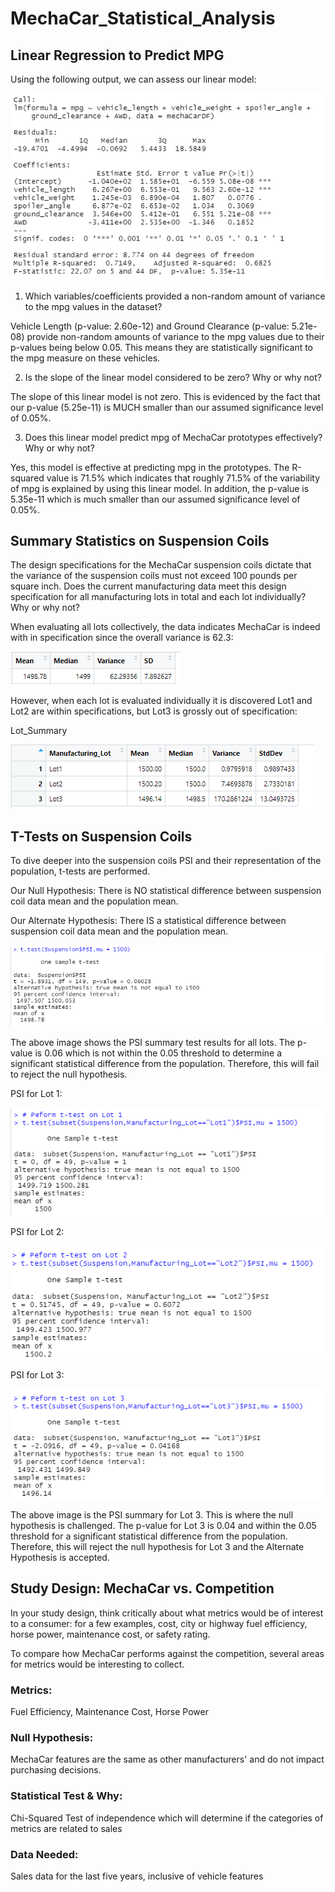 # MechaCar_Statistical_Analysis

## Linear Regression to Predict MPG

Using the following output, we can assess our linear model:

![Image_1](images/1.png)

1. Which variables/coefficients provided a non-random amount of variance to the mpg values in the dataset?

Vehicle Length (p-value: 2.60e-12) and Ground Clearance (p-value: 5.21e-08) provide non-random amounts of variance to the mpg values due to their p-values being below 0.05. This means they are statistically significant to the mpg measure on these vehicles.

2. Is the slope of the linear model considered to be zero? Why or why not?

The slope of this linear model is not zero. This is evidenced by the fact that our p-value (5.25e-11) is MUCH smaller than our assumed significance level of 0.05%.

3. Does this linear model predict mpg of MechaCar prototypes effectively? Why or why not?

Yes, this model is effective at predicting mpg in the prototypes. The R-squared value is 71.5% which indicates that roughly 71.5% of the variability of mpg is explained by using this linear model. In addition, the p-value is 5.35e-11 which is much smaller than our assumed significance level of 0.05%.

## Summary Statistics on Suspension Coils

The design specifications for the MechaCar suspension coils dictate that the variance of the suspension coils must not exceed 100 pounds per square inch. Does the current manufacturing data meet this design specification for all manufacturing lots in total and each lot individually? Why or why not?

When evaluating all lots collectively, the data indicates MechaCar is indeed with in specification since the overall variance is 62.3:

![2](images/2.png)

However, when each lot is evaluated individually it is discovered Lot1 and Lot2 are within specifications, but Lot3 is grossly out of specification:

Lot_Summary

![Lot_Summary](images/Lot_Summary.png)



## T-Tests on Suspension Coils

To dive deeper into the suspension coils PSI and their representation of the population, t-tests are performed.

Our Null Hypothesis: There is NO statistical difference between suspension coil data mean and the population mean.

Our Alternate Hypothesis: There IS a statistical difference between suspension coil data mean and the population mean.

![5](images/5.png)

The above image shows the PSI summary test results for all lots. The p-value is 0.06 which is not within the 0.05 threshold to determine a significant statistical difference from the population. Therefore, this will fail to reject the null hypothesis.

PSI for Lot 1:

![6](images/6.png)

PSI for Lot 2:

![7](images/7.png)

PSI for Lot 3:

![8](images/8.png)

The above image is the PSI summary for Lot 3. This is where the null hypothesis is challenged. The p-value for Lot 3 is 0.04 and within the 0.05 threshold for a significant statistical difference from the population. Therefore, this will reject the null hypothesis for Lot 3 and the Alternate Hypothesis is accepted.

## Study Design: MechaCar vs. Competition

In your study design, think critically about what metrics would be of interest to a consumer: for a few examples, cost, city or highway fuel efficiency, horse power, maintenance cost, or safety rating.

To compare how MechaCar performs against the competition, several areas for metrics would be interesting to collect.

### Metrics: 

Fuel Efficiency, Maintenance Cost, Horse Power

### Null Hypothesis: 

MechaCar features are the same as other manufacturers' and do not impact purchasing decisions.

### Statistical Test & Why: 
Chi-Squared Test of independence which will determine if the categories of metrics are related to sales

### Data Needed: 
Sales data for the last five years, inclusive of vehicle features
